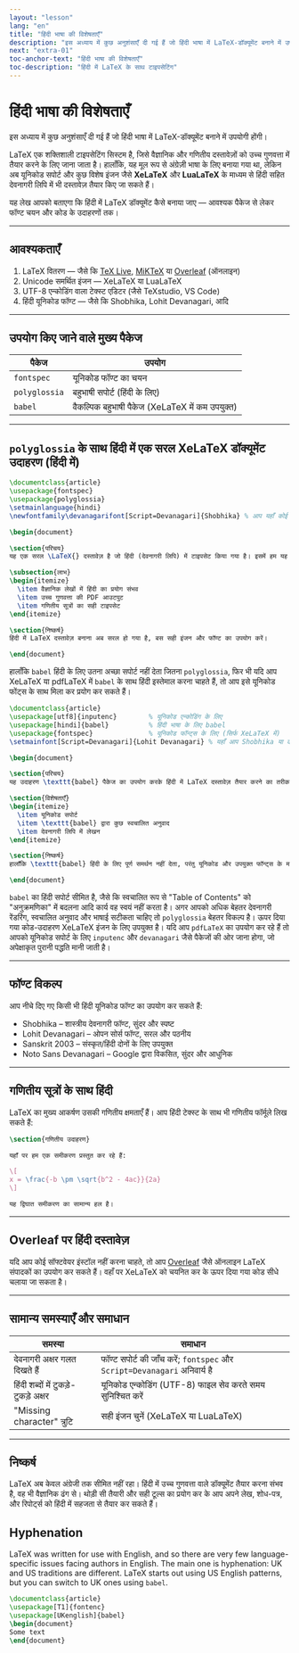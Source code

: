 ```yaml
---
layout: "lesson"
lang: "en"
title: "हिंदी भाषा की विशेषताएँ"
description: "इस अध्याय में कुछ अनुशंसाएँ दी गई हैं जो हिंदी भाषा में LaTeX-डॉक्यूमेंट बनाने में उपयोगी होंगी।"
next: "extra-01"
toc-anchor-text: "हिंदी भाषा की विशेषताएँ"
toc-description: "हिंदी में LaTeX के साथ टाइपसेटिंग"
---
```


# हिंदी भाषा की विशेषताएँ

<span class="summary">इस अध्याय में कुछ अनुशंसाएँ दी गई हैं जो हिंदी भाषा में LaTeX-डॉक्यूमेंट बनाने में उपयोगी होंगी।</span>


LaTeX एक शक्तिशाली टाइपसेटिंग सिस्टम है, जिसे वैज्ञानिक और गणितीय दस्तावेज़ों को उच्च गुणवत्ता में तैयार करने के लिए जाना जाता है। हालाँकि, यह मूल रूप से अंग्रेज़ी भाषा के लिए बनाया गया था, लेकिन अब यूनिकोड सपोर्ट और कुछ विशेष इंजन जैसे **XeLaTeX** और **LuaLaTeX** के माध्यम से हिंदी सहित देवनागरी लिपि में भी दस्तावेज़ तैयार किए जा सकते हैं।

यह लेख आपको बताएगा कि हिंदी में LaTeX डॉक्यूमेंट कैसे बनाया जाए — आवश्यक पैकेज से लेकर फॉण्ट चयन और कोड के उदाहरणों तक।

---

## आवश्यकताएँ

1. LaTeX वितरण — जैसे कि [TeX Live](https://www.tug.org/texlive/), [MiKTeX](https://miktex.org/) या [Overleaf](https://www.overleaf.com/) (ऑनलाइन)
2. Unicode समर्थित इंजन — XeLaTeX या LuaLaTeX
3. UTF-8 एन्कोडिंग वाला टेक्स्ट एडिटर (जैसे TeXstudio, VS Code)
4. हिंदी यूनिकोड फॉण्ट — जैसे कि Shobhika, Lohit Devanagari, आदि

---

## उपयोग किए जाने वाले मुख्य पैकेज

| पैकेज | उपयोग |
|-------|-------|
| `fontspec` | यूनिकोड फॉण्ट का चयन |
| `polyglossia` | बहुभाषी सपोर्ट (हिंदी के लिए) |
| `babel` | वैकल्पिक बहुभाषी पैकेज (XeLaTeX में कम उपयुक्त) |

---

## `polyglossia` के साथ हिंदी में एक सरल XeLaTeX डॉक्यूमेंट उदाहरण (हिंदी में)

```latex
\documentclass{article}
\usepackage{fontspec}
\usepackage{polyglossia}
\setmainlanguage{hindi}
\newfontfamily\devanagarifont[Script=Devanagari]{Shobhika} % आप यहाँ कोई और यूनिकोड फॉण्ट भी चुन सकते हैं

\begin{document}

\section{परिचय}
यह एक सरल \LaTeX{} दस्तावेज़ है जो हिंदी (देवनागरी लिपि) में टाइपसेट किया गया है। इसमें हम यह देखेंगे कि यूनिकोड और सही फ़ॉन्ट्स की सहायता से LaTeX में हिंदी कैसे लिखी जा सकती है।

\subsection{लाभ}
\begin{itemize}
  \item वैज्ञानिक लेखों में हिंदी का प्रयोग संभव
  \item उच्च गुणवत्ता की PDF आउटपुट
  \item गणितीय सूत्रों का सही टाइपसेट
\end{itemize}

\section{निष्कर्ष}
हिंदी में LaTeX दस्तावेज़ बनाना अब सरल हो गया है, बस सही इंजन और फॉण्ट का उपयोग करें।

\end{document}
```

हालाँकि `babel` हिंदी के लिए उतना अच्छा सपोर्ट नहीं देता जितना `polyglossia`, फिर भी यदि आप XeLaTeX या pdfLaTeX में `babel` के साथ हिंदी इस्तेमाल करना चाहते हैं, तो आप इसे यूनिकोड फोंट्स के साथ मिला कर प्रयोग कर सकते हैं।

```latex
\documentclass{article}
\usepackage[utf8]{inputenc}        % यूनिकोड एन्कोडिंग के लिए
\usepackage[hindi]{babel}          % हिंदी भाषा के लिए babel
\usepackage{fontspec}              % यूनिकोड फॉन्ट्स के लिए (सिर्फ XeLaTeX में)
\setmainfont[Script=Devanagari]{Lohit Devanagari} % यहाँ आप Shobhika या कोई अन्य फॉन्ट चुन सकते हैं

\begin{document}

\section{परिचय}
यह उदाहरण \texttt{babel} पैकेज का उपयोग करके हिंदी में LaTeX दस्तावेज़ तैयार करने का तरीका दिखाता है। इस दस्तावेज़ में हिंदी लिपि और यूनिकोड फॉन्ट्स का प्रयोग किया गया है।

\section{विशेषताएँ}
\begin{itemize}
  \item यूनिकोड सपोर्ट
  \item \texttt{babel} द्वारा कुछ स्वचालित अनुवाद
  \item देवनागरी लिपि में लेखन
\end{itemize}

\section{निष्कर्ष}
हालाँकि \texttt{babel} हिंदी के लिए पूर्ण समर्थन नहीं देता, परंतु यूनिकोड और उपयुक्त फॉन्ट्स के माध्यम से आप सरल हिंदी दस्तावेज़ तैयार कर सकते हैं। यदि अधिक उन्नत समर्थन की आवश्यकता हो तो \texttt{polyglossia} का उपयोग करें।

\end{document}
```

`babel` का हिंदी सपोर्ट सीमित है, जैसे कि स्वचालित रूप से "Table of Contents" को "अनुक्रमणिका" में बदलना आदि कार्य वह स्वयं नहीं करता है। अगर आपको अधिक बेहतर देवनागरी रेंडरिंग, स्वचालित अनुवाद और भाषाई सटीकता चाहिए तो `polyglossia` बेहतर विकल्प है। ऊपर दिया गया कोड-उदाहरण XeLaTeX इंजन के लिए उपयुक्त है। यदि आप `pdfLaTeX` का उपयोग कर रहे हैं तो आपको यूनिकोड सपोर्ट के लिए `inputenc` और `devanagari` जैसे पैकेजों की ओर जाना होगा, जो अपेक्षाकृत पुरानी पद्धति मानी जाती है।

---

## फॉण्ट विकल्प

आप नीचे दिए गए किसी भी हिंदी यूनिकोड फॉण्ट का उपयोग कर सकते हैं:

- Shobhika – शास्त्रीय देवनागरी फॉण्ट, सुंदर और स्पष्ट
- Lohit Devanagari – ओपन सोर्स फॉण्ट, सरल और पठनीय
- Sanskrit 2003 – संस्कृत/हिंदी दोनों के लिए उपयुक्त
- Noto Sans Devanagari – Google द्वारा विकसित, सुंदर और आधुनिक

---

##  गणितीय सूत्रों के साथ हिंदी

LaTeX का मुख्य आकर्षण उसकी गणितीय क्षमताएँ हैं। आप हिंदी टेक्स्ट के साथ भी गणितीय फॉर्मूले लिख सकते हैं:

```latex
\section{गणितीय उदाहरण}

यहाँ पर हम एक समीकरण प्रस्तुत कर रहे हैं:

\[
x = \frac{-b \pm \sqrt{b^2 - 4ac}}{2a}
\]

यह द्विघात समीकरण का सामान्य हल है।
```

---

## Overleaf पर हिंदी दस्तावेज़

यदि आप कोई सॉफ्टवेयर इंस्टॉल नहीं करना चाहते, तो आप [Overleaf](https://www.overleaf.com/) जैसे ऑनलाइन LaTeX संपादकों का उपयोग कर सकते हैं। वहाँ पर XeLaTeX को चयनित कर के ऊपर दिया गया कोड सीधे चलाया जा सकता है।

---

## सामान्य समस्याएँ और समाधान

| समस्या | समाधान |
|--------|---------|
| देवनागरी अक्षर गलत दिखते हैं | फॉण्ट सपोर्ट की जाँच करें; `fontspec` और `Script=Devanagari` अनिवार्य है |
| हिंदी शब्दों में टुकड़े-टुकड़े अक्षर | यूनिकोड एन्कोडिंग (UTF-8) फाइल सेव करते समय सुनिश्चित करें |
| "Missing character" त्रुटि | सही इंजन चुनें (XeLaTeX या LuaLaTeX) |

---

## निष्कर्ष

LaTeX अब केवल अंग्रेजी तक सीमित नहीं रहा। हिंदी में उच्च गुणवत्ता वाले डॉक्यूमेंट तैयार करना संभव है, वह भी वैज्ञानिक ढंग से। थोड़ी सी तैयारी और सही टूल्स का प्रयोग कर के आप अपने लेख, शोध-पत्र, और रिपोर्ट्स को हिंदी में सहजता से तैयार कर सकते हैं। 



## Hyphenation

LaTeX was written for use with English, and so there are very few
language-specific issues facing authors in English. The main one
is hyphenation: UK and US traditions are different. LaTeX starts out
using US English patterns, but you can switch to UK ones using `babel`.

```latex
\documentclass{article}
\usepackage[T1]{fontenc}
\usepackage[UKenglish]{babel}
\begin{document}
Some text
\end{document}
```
